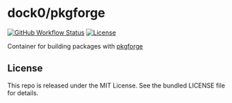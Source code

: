 dock0/pkgforge
=======

[![GitHub Workflow Status](https://img.shields.io/github/actions/workflow/status/dock0/pkgforge/build.yaml?branch=main)](https://github.com/dock0/pkgforge/actions)
[![License](https://img.shields.io/github/license/dock0/pkgforge)](https://github.com/dock0/pkgforge/blob/master/LICENSE)

Container for building packages with [pkgforge](https://github.com/akerl/pkgforge)

## License

This repo is released under the MIT License. See the bundled LICENSE file for details.

